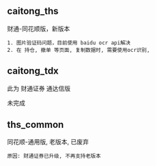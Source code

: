 
## caitong_ths
财通-同花顺版，新版本
    
    1. 图片验证码问题，目前使用 baidu ocr api解决
    2. 在 持仓, 撤单 等页面, 复制数据时, 需要使用ocr识别, 
    
## caitong_tdx
此为 财通证券 通达信版

未完成


## ths_common
同花顺-通用版, 老版本, 已废弃
    
    原因: 财通证券已升级, 不再支持老版本
